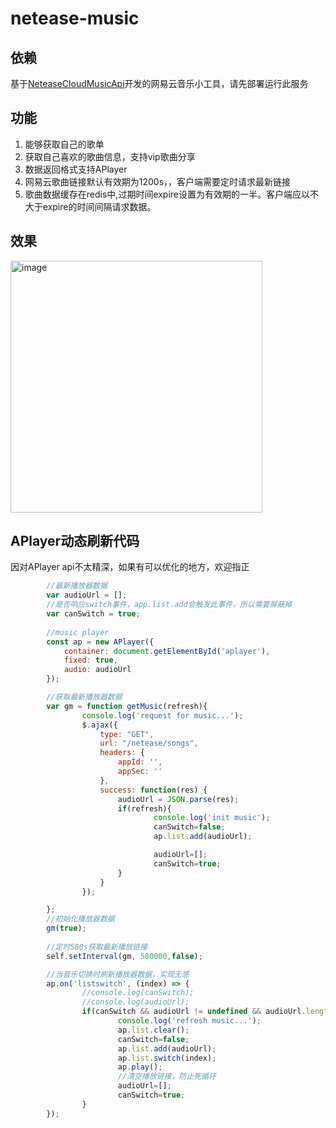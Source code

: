 # netease-music


## 依赖
基于[NeteaseCloudMusicApi](https://github.com/Binaryify/NeteaseCloudMusicApi)开发的网易云音乐小工具，请先部署运行此服务

## 功能
1. 能够获取自己的歌单
2. 获取自己喜欢的歌曲信息，支持vip歌曲分享
3. 数据返回格式支持APlayer
4. 网易云歌曲链接默认有效期为1200s，，客户端需要定时请求最新链接
5. 歌曲数据缓存在redis中,过期时间expire设置为有效期的一半。客户端应以不大于expire的时间间隔请求数据。

## 效果
<img width="403" alt="image" src="https://user-images.githubusercontent.com/14067824/161174028-aece52dd-9fb9-439d-b94e-b9edd5b263e8.png">

## APlayer动态刷新代码
因对APlayer api不太精深，如果有可以优化的地方，欢迎指正

``` javascript
        //最新播放器数据
        var audioUrl = [];
        //是否响应switch事件，app.list.add会触发此事件，所以需要屏蔽掉
        var canSwitch = true;
        
        //music player
        const ap = new APlayer({
            container: document.getElementById('aplayer'),
            fixed: true,
            audio: audioUrl
        });

        //获取最新播放器数据
        var gm = function getMusic(refresh){
                console.log('request for music...');
                $.ajax({
                    type: "GET",
                    url: "/netease/songs",
                    headers: {
                        appId: '',
                        appSec: ''
                    },
                    success: function(res) {
                        audioUrl = JSON.parse(res);
                        if(refresh){
                                console.log('init music');
                                canSwitch=false;
                                ap.list.add(audioUrl);

                                audioUrl=[];
                                canSwitch=true;
                        }
                    }
                });

        };
        //初始化播放器数据
        gm(true);
        
        //定时580s获取最新播放链接
        self.setInterval(gm, 580000,false);

        //当音乐切换时刷新播放器数据，实现无感
        ap.on('listswitch', (index) => {
                //console.log(canSwitch);
                //console.log(audioUrl);
                if(canSwitch && audioUrl != undefined && audioUrl.length != 0){
                        console.log('refresh music...');
                        ap.list.clear();
                        canSwitch=false;
                        ap.list.add(audioUrl);
                        ap.list.switch(index);
                        ap.play();
                        //清空播放链接，防止死循环
                        audioUrl=[];
                        canSwitch=true;
                }
        });
```
